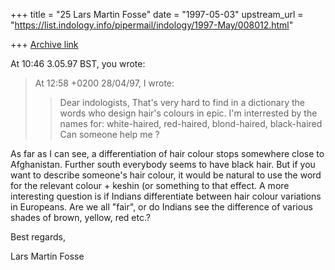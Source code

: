 +++
title = "25 Lars Martin Fosse"
date = "1997-05-03"
upstream_url = "https://list.indology.info/pipermail/indology/1997-May/008012.html"

+++
[Archive link](https://list.indology.info/pipermail/indology/1997-May/008012.html)

At 10:46 3.05.97 BST, you wrote:
>At 12:58 +0200 28/04/97, I wrote:
>>Dear indologists,
>>	That's very hard to find in a dictionary the words who design
>>hair's colours in epic. I'm interrested by the names for:
>>	white-haired, red-haired, blond-haired, black-haired
>>	Can someone help me ?

As far as I can see, a differentiation of hair colour stops somewhere close
to Afghanistan. Further south everybody seems to have black hair. But if you
want to describe someone's hair colour, it would be natural to use the word
for the relevant colour + keshin (or something to that effect. A more
interesting question is if Indians differentiate between hair colour
variations in Europeans. Are we all "fair", or do Indians see the difference
of various shades of brown, yellow, red etc.?

Best regards,

Lars Martin Fosse





